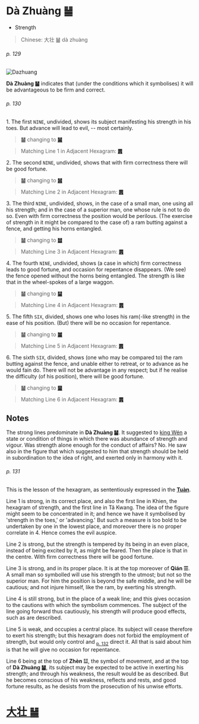 # Dà Zhuàng ䷡

* Strength

> Chinese: 大壮 ䷡ dà zhuàng

###### p. 129

![Dazhuang](https://88o.io/wp-content/uploads/2018/09/34-e5a4a7e5a3aedazhuang.jpg)

**Dà Zhuàng ䷡** indicates that (under the conditions which it symbolises) it will be advantageous to be firm and correct.

###### p. 130

1.<a name="34.1"></a> The first `NINE`, undivided, shows its subject manifesting his strength in his toes. But advance will lead to evil, -- most certainly.

> **䷡** changing to [**䷟**](e68192heng.md)

> Matching Line 1 in Adjacent Hexagram: [**䷠**](e981afdun.md#33.1)

2.<a name="34.2"></a> The second `NINE`, undivided, shows that with firm correctness there will be good fortune.

> **䷡** changing to [**䷶**](e4b8b0feng.md)

> Matching Line 2 in Adjacent Hexagram: [**䷠**](e981afdun.md#33.2)

3.<a name="34.3"></a> The third `NINE`, undivided, shows, in the case of a small man, one using all his strength; and in the case of a superior man, one whose rule is not to do so. Even with firm correctness the position would be perilous. (The exercise of strength in it might be compared to the case of) a ram butting against a fence, and getting his horns entangled.

> **䷡** changing to [**䷵**](e5bd92e5a6b9guimei.md)

> Matching Line 3 in Adjacent Hexagram: [**䷠**](e981afdun.md#33.3)

4.<a name="34.4"></a> The fourth `NINE`, undivided, shows (a case in which) firm correctness leads to good fortune, and occasion for repentance disappears. (We see) the fence opened without the horns being entangled. The strength is like that in the wheel-spokes of a large waggon.

> **䷡** changing to [**䷊**](e6b3b0tai.md)

> Matching Line 4 in Adjacent Hexagram: [**䷠**](e981afdun.md#33.4)

5.<a name="34.5"></a> The fifth `SIX`, divided, shows one who loses his ram(-like strength) in the ease of his position. (But) there will be no occasion for repentance.

> **䷡** changing to [**䷪**](e5a4acguai.md)

> Matching Line 5 in Adjacent Hexagram: [**䷠**](e981afdun.md#33.5)

6.<a name="34.6"></a> The sixth `SIX`, divided, shows (one who may be compared to) the ram butting against the fence, and unable either to retreat, or to advance as he would fain do. There will not be advantage in any respect; but if he realise the difficulty (of his position), there will be good fortune.

> **䷡** changing to [**䷍**](e5a4a7e69c89dayou.md)

> Matching Line 6 in Adjacent Hexagram: [**䷠**](e981afdun.md#33.6)

## Notes

The strong lines predominate in **Dà Zhuàng ䷡**. It suggested to [king Wén](https://en.wikipedia.org/wiki/King_Wen_of_Zhou) a state or condition of things in which there was abundance of strength and vigour. Was strength alone enough for the conduct of affairs? No. He saw also in the figure that which suggested to him that strength should be held in subordination to the idea of right, and exerted only in harmony with it.

###### p. 131

This is the lesson of the hexagram, as sententiously expressed in the **[**Tuàn**](https://en.wikipedia.org/wiki/Ten_Wings)**.

Line 1 is strong, in its correct place, and also the first line in Khien, the hexagram of strength, and the first line in Tâ Kwang. The idea of the figure might seem to be concentrated in it; and hence we have it symbolised by 'strength in the toes,' or 'advancing.' But such a measure is too bold to be undertaken by one in the lowest place, and moreover there is no proper correlate in 4. Hence comes the evil auspice.

Line 2 is strong, but the strength is tempered by its being in an even place, instead of being excited by it, as might be feared. Then the place is that in the centre. With firm correctness there will be good fortune.

Line 3 is strong, and in its proper place. It is at the top moreover of **Qián ☰**. A small man so symbolled will use his strength to the utmost; but not so the superior man. For him the position is beyond the safe middle, and he will be cautious; and not injure himself, like the ram, by exerting his strength.

Line 4 is still strong, but in the place of a weak line; and this gives occasion to the cautions with which the symbolism commences. The subject of the line going forward thus cautiously, his strength will produce good effects, such as are described.

Line 5 is weak, and occupies a central place. Its subject will cease therefore to exert his strength; but this hexagram does not forbid the employment of strength, but would only control and <sub>[p. 132](e6998bjin.md#p-132)</sub> direct it. All that is said about him is that he will give no occasion for repentance.

Line 6 being at the top of **Zhèn ☳**, the symbol of movement, and at the top of **Dà Zhuàng ䷡**, its subject may be expected to be active in exerting his strength; and through his weakness, the result would be as described. But he becomes conscious of his weakness, reflects and rests, and good fortune results, as he desists from the prosecution of his unwise efforts.

# [大壮 ䷡](e5a4a7e5a3aedazhuang_cn.md)

